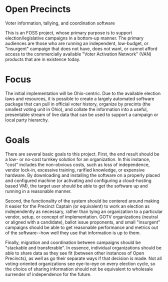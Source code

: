 # Open Precincts
Voter information, tallying, and coordination software

This is an FOSS project, whose primary purpose is to support election/legislative campaigns in a bottom-up manner.  The primary audiences are those who are running an independent, low-budget, or "insurgent" campaign that does not have, does not want, or cannot afford access to the commercially available "Voter Activation Network" (VAN) products that are in existence today.

# Focus
The initial implementation will be Ohio-centric.  Due to the available election laws and resources, it is possible to create a largely automated software package that can pull in official voter history, organize by precints (the smallest voting unit in Ohio), and collate the information into a useful, presentable stream of live data that can be used to support a campaign or local party hierarchy.

# Goals

There are several basic goals to this project.  First, the end result should be a low- or no-cost turnkey solution for an organization.  In this instance, "cost" includes the non-obvious costs, such as loss of independence, vendor lock-in, excessive training, rarified knowledge, or expensive hardware.  By downloading and installing the software on a properly placed and configured machine (or activating and configuring a cloud-hosting based VM), the target user should be able to get the software up and running in a reasonable manner.

Second, the functionality of the system should be centered around making it easier for the Precinct Captain (or equivalent) to work an election as independently as necessary, rather than tying an organization to a particular vendor, setup, or concept of implementation.  GOTV organizations (neutral or aligned with a candidate), ballot issue proponents, and small "insurgent" campaigns should be able to get reasonable performance and metrics out of the software--how well they use that information is up to them.

Finally, migration and coordination between campaigns should be "stackable and transferable".  In essence, individual organizations should be able to share data as they see fit (between other instances of Open Precincts), as well as go their separate ways if that decision is made.  Not all voting-oriented organizations see eye-to-eye on every election cycle, so the choice of sharing information should not be equivalent to wholesale surrender of independence for the future.
